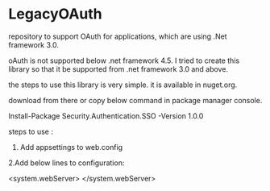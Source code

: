 # LegacyOAuth
repository to support OAuth for applications, which are using .Net framework 3.0.

oAuth  is not supported below .net framework 4.5. I tried to create this library so that it be supported from .net framework 3.0 and above.

the steps to use this library is very simple. it is available in nuget.org.

download from there or copy below command in package manager console.

Install-Package Security.Authentication.SSO -Version 1.0.0

steps to use :

1. Add appsettings to web.config
<appSettings>
    <add key="SSO.LoginURI" value=""/>
    <add key="SSO.TokenURI" value=""/>
    <add key="SSO.ClientID" value=""/>
    <add key="SSO.ClientSecret" value=""/>
    <add key="SSO.TenantID" value=""/>
    <add key="SSO.Scope" value="User.Read"/>
    <add key="SSO.RedirectURI" value=""/>
  </appSettings>
  
  
 2.Add below lines to configuration:
 
 <system.webServer>
    <defaultDocument>
      <files>
        <add value="WebForm1.aspx" />
      </files>
    </defaultDocument>
    <directoryBrowse enabled="false" />
    <validation validateIntegratedModeConfiguration="false"/>
    <modules>
      <add name="SSOSecurity" type="SSOSecurity.SSOAuthenticationModule, SSOSecurity"/>
    </modules>
  </system.webServer>
